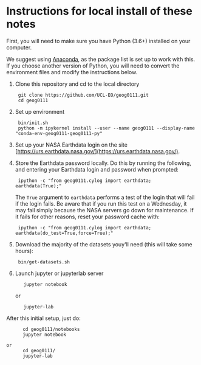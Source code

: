 
# Instructions for local install of these notes

First, you will need to make sure you have Python (3.6+) installed on your computer. 

We suggest using [Anaconda](https://docs.anaconda.com/anaconda/install), as the package list is set up to work with this. If you choose another version of Python, you will need to convert the environment files and modify the instructions below.

1. Clone this repository and cd to the local directory

        git clone https://github.com/UCL-EO/geog0111.git
        cd geog0111

2. Set up environment

        bin/init.sh  
        python -m ipykernel install --user --name geog0111 --display-name "conda-env-geog0111-geog0111-py"
        
3. Set up your NASA Earthdata login on the site [https://urs.earthdata.nasa.gov/](https://urs.earthdata.nasa.gov/). 

4. Store the Earthdata password locally. Do this by running the following, and entering your Earthdata login and password when prompted:

        ipython -c "from geog0111.cylog import earthdata; earthdata(True);"
        
   The `True` argument to `earthdata` performs a test of the login that will fail if the login fails. Be aware that if you run this test on a Wednesday, it may fail simply because the NASA servers go down for maintenance. If it fails for other reasons,  reset your password cache with:
   
        ipython -c "from geog0111.cylog import earthdata; earthdata(do_test=True,force=True);"

5. Download the majority of the datasets youy'll need (this will take some hours):

        bin/get-datasets.sh
    
6. Launch jupyter or jupyterlab server


          jupyter notebook
    
    or
  
          jupyter-lab


After this initial setup, just do:

          cd geog0111/notebooks
          jupyter notebook
    
    or
          cd geog0111/
          jupyter-lab
